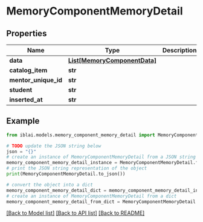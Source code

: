 # MemoryComponentMemoryDetail


## Properties

Name | Type | Description | Notes
------------ | ------------- | ------------- | -------------
**data** | [**List[MemoryComponentData]**](MemoryComponentData.md) |  | 
**catalog_item** | **str** |  | [readonly] 
**mentor_unique_id** | **str** |  | [readonly] 
**student** | **str** |  | [readonly] 
**inserted_at** | **str** |  | [readonly] 

## Example

```python
from iblai.models.memory_component_memory_detail import MemoryComponentMemoryDetail

# TODO update the JSON string below
json = "{}"
# create an instance of MemoryComponentMemoryDetail from a JSON string
memory_component_memory_detail_instance = MemoryComponentMemoryDetail.from_json(json)
# print the JSON string representation of the object
print(MemoryComponentMemoryDetail.to_json())

# convert the object into a dict
memory_component_memory_detail_dict = memory_component_memory_detail_instance.to_dict()
# create an instance of MemoryComponentMemoryDetail from a dict
memory_component_memory_detail_from_dict = MemoryComponentMemoryDetail.from_dict(memory_component_memory_detail_dict)
```
[[Back to Model list]](../README.md#documentation-for-models) [[Back to API list]](../README.md#documentation-for-api-endpoints) [[Back to README]](../README.md)


